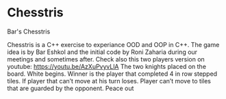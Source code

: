 # Chesstris
Bar's Chesstris

Chesstris is a C++ exercise to experiance OOD and OOP in C++. The game idea is by Bar Eshkol and the initial code  by Roni Zaharia during our meetings and sometimes after.
Check also this two players version on youtube:
https://youtu.be/AzXuPvyvLlA
The two knights placed on the board. 
White begins. 
Winner is the player that completed 4 in row stepped tiles. 
If player that can’t move at his turn loses. 
Player can’t move to tiles that are guarded by the opponent. 
Peace out
